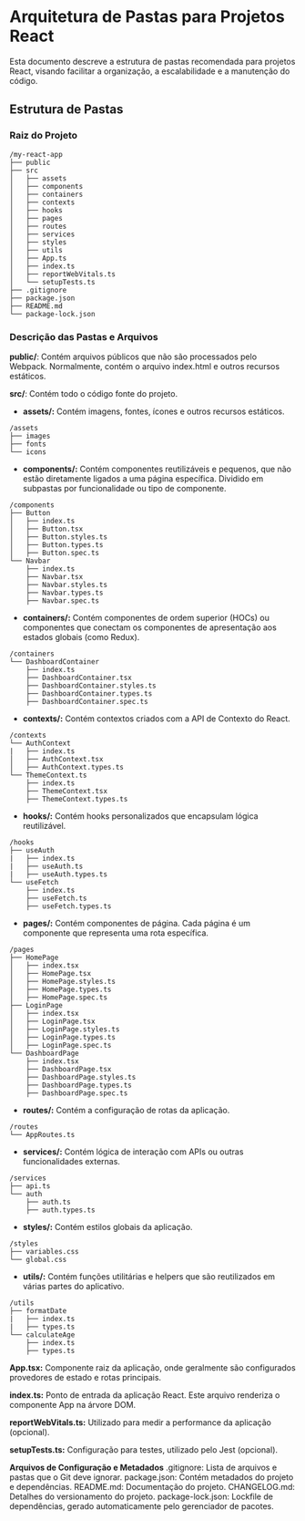 # Arquitetura de Pastas para Projetos React
Esta documento descreve a estrutura de pastas recomendada para projetos React, visando facilitar a organização, a escalabilidade e a manutenção do código.

## Estrutura de Pastas
### Raiz do Projeto

```
/my-react-app
├── public
├── src
│   ├── assets
│   ├── components
│   ├── containers
│   ├── contexts
│   ├── hooks
│   ├── pages
│   ├── routes
│   ├── services
│   ├── styles
│   ├── utils
│   ├── App.ts
│   ├── index.ts
│   ├── reportWebVitals.ts
│   └── setupTests.ts
├── .gitignore
├── package.json
├── README.md
└── package-lock.json
```

### Descrição das Pastas e Arquivos
**public/**: Contém arquivos públicos que não são processados pelo Webpack. Normalmente, contém o arquivo index.html e outros recursos estáticos.

**src/**: Contém todo o código fonte do projeto.

- **assets/:** Contém imagens, fontes, ícones e outros recursos estáticos.
```
/assets
├── images
├── fonts
└── icons
```

- **components/:** Contém componentes reutilizáveis e pequenos, que não estão diretamente ligados a uma página específica. Dividido em subpastas por funcionalidade ou tipo de componente.
```
/components
├── Button
│   ├── index.ts
│   ├── Button.tsx
│   ├── Button.styles.ts
│   ├── Button.types.ts
│   ├── Button.spec.ts
└── Navbar
    ├── index.ts
    ├── Navbar.tsx
    ├── Navbar.styles.ts
    ├── Navbar.types.ts
    ├── Navbar.spec.ts
```

- **containers/:** Contém componentes de ordem superior (HOCs) ou componentes que conectam os componentes de apresentação aos estados globais (como Redux).
```
/containers
└── DashboardContainer
    ├── index.ts
    ├── DashboardContainer.tsx
    ├── DashboardContainer.styles.ts
    ├── DashboardContainer.types.ts
    ├── DashboardContainer.spec.ts
```

- **contexts/:** Contém contextos criados com a API de Contexto do React.
```
/contexts
└── AuthContext
|   ├── index.ts
│   ├── AuthContext.tsx
│   ├── AuthContext.types.ts
└── ThemeContext.ts
    ├── index.ts
    ├── ThemeContext.tsx
    ├── ThemeContext.types.ts
```

- **hooks/:** Contém hooks personalizados que encapsulam lógica reutilizável.
```
/hooks
├── useAuth
|   ├── index.ts
|   ├── useAuth.ts
|   ├── useAuth.types.ts
└── useFetch
    ├── index.ts
    ├── useFetch.ts
    ├── useFetch.types.ts
```

- **pages/:** Contém componentes de página. Cada página é um componente que representa uma rota específica.
```
/pages
├── HomePage
│   ├── index.tsx
│   ├── HomePage.tsx
│   ├── HomePage.styles.ts
│   ├── HomePage.types.ts
│   ├── HomePage.spec.ts
├── LoginPage
│   ├── index.tsx
│   ├── LoginPage.tsx
│   ├── LoginPage.styles.ts
│   ├── LoginPage.types.ts
│   ├── LoginPage.spec.ts
└── DashboardPage
    ├── index.tsx
    ├── DashboardPage.tsx
    ├── DashboardPage.styles.ts
    ├── DashboardPage.types.ts
    ├── DashboardPage.spec.ts
```

- **routes/:** Contém a configuração de rotas da aplicação.
```
/routes
└── AppRoutes.ts
```

- **services/:** Contém lógica de interação com APIs ou outras funcionalidades externas.
```
/services
├── api.ts
└── auth
    ├── auth.ts
    ├── auth.types.ts
```

- **styles/:** Contém estilos globais da aplicação.
```
/styles
├── variables.css
└── global.css
```

- **utils/:** Contém funções utilitárias e helpers que são reutilizados em várias partes do aplicativo.
```
/utils
├── formatDate
|   ├── index.ts
|   ├── types.ts
└── calculateAge
    ├── index.ts
    ├── types.ts
```

**App.tsx:** Componente raiz da aplicação, onde geralmente são configurados provedores de estado e rotas principais.

**index.ts:** Ponto de entrada da aplicação React. Este arquivo renderiza o componente App na árvore DOM.

**reportWebVitals.ts:** Utilizado para medir a performance da aplicação (opcional).

**setupTests.ts:** Configuração para testes, utilizado pelo Jest (opcional).

**Arquivos de Configuração e Metadados**
.gitignore: Lista de arquivos e pastas que o Git deve ignorar.
package.json: Contém metadados do projeto e dependências.
README.md: Documentação do projeto.
CHANGELOG.md: Detalhes do versionamento do projeto.
package-lock.json: Lockfile de dependências, gerado automaticamente pelo gerenciador de pacotes.
